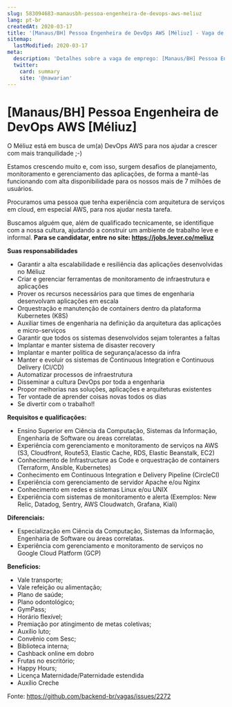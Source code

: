 ```yaml
---
slug: 583094683-manausbh-pessoa-engenheira-de-devops-aws-meliuz
lang: pt-br
createdAt: 2020-03-17
title: '[Manaus/BH] Pessoa Engenheira de DevOps AWS [Méliuz] - Vaga de Emprego'
sitemap:
  lastModified: 2020-03-17
meta:
  description: 'Detalhes sobre a vaga de emprego: [Manaus/BH] Pessoa Engenheira de DevOps AWS [Méliuz]'
  twitter:
    card: summary
    site: '@nawarian'
---
```


# [Manaus/BH] Pessoa Engenheira de DevOps AWS [Méliuz]

O Méliuz está em busca de um(a) DevOps AWS para nos ajudar a crescer com mais tranquilidade ;-)

Estamos crescendo muito e, com isso, surgem desafios de planejamento, monitoramento e gerenciamento das aplicações, de forma a mantê-las funcionando com alta disponibilidade para os nossos mais de 7 milhões de usuários.

Procuramos uma pessoa que tenha experiência com arquitetura de serviços em cloud, em especial AWS, para nos ajudar nesta tarefa.

Buscamos alguém que, além de qualificado tecnicamente, se identifique com a nossa cultura, ajudando a construir um ambiente de trabalho leve e informal.
**Para se candidatar, entre no site: https://jobs.lever.co/meliuz**

**Suas responsabilidades**

- Garantir a alta escalabilidade e resiliência das aplicações desenvolvidas no Méliuz
- Criar e gerenciar ferramentas de monitoramento de infraestrutura e aplicações
- Prover os recursos necessários para que times de engenharia desenvolvam aplicações em escala
- Orquestração e manutenção de containers dentro da plataforma Kubernetes (K8S)
- Auxiliar times de engenharia na definição da arquitetura das aplicações e micro-serviços
- Garantir que todos os sistemas desenvolvidos sejam tolerantes a faltas
- Implantar e manter sistema de disaster recovery
- Implantar e manter política de segurança/acesso da infra
- Manter e evoluir os sistemas de Continuous Integration e Continuous Delivery (CI/CD)
- Automatizar processos de infraestrutura
- Disseminar a cultura DevOps por toda a engenharia
- Propor melhorias nas soluções, aplicações e arquiteturas existentes
- Ter vontade de aprender coisas novas todos os dias
- Se divertir com o trabalho!!

**Requisitos e qualificações:**

- Ensino Superior em Ciência da Computação, Sistemas da Informação, Engenharia de Software ou áreas correlatas.
- Experiência com gerenciamento e monitoramento de serviços na AWS (S3, Cloudfront, Route53, Elastic Cache, RDS, Elastic Beanstalk, EC2)
- Conhecimento de Infrastructure as Code e orquestração de containers (Terraform, Ansible, Kubernetes)
- Conhecimento em Continuous Integration e Delivery Pipeline (CircleCI)
- Experiência com gerenciamento de servidor Apache e/ou Nginx
- Conhecimento em redes e sistemas Linux e/ou UNIX
- Experiência com sistemas de monitoramento e alerta (Exemplos: New Relic, Datadog, Sentry, AWS Cloudwatch, Grafana, Kiali)

**Diferenciais:**

- Especialização em Ciência da Computação, Sistemas da Informação, Engenharia de Software ou áreas correlatas.
- Experiência com gerenciamento e monitoramento de serviços no Google Cloud Platform (GCP)

**Benefícios:**

- Vale transporte;
- Vale refeição ou alimentação;
- Plano de saúde;
- Plano odontológico;
- GymPass;
- Horário flexível;
- Premiação por atingimento de metas coletivas;
- Auxílio luto;
- Convênio com Sesc;
- Biblioteca interna;
- Cashback online em dobro
- Frutas no escritório;
- Happy Hours;
- Licença Maternidade/Paternidade estendida
- Auxílio Creche






Fonte: https://github.com/backend-br/vagas/issues/2272